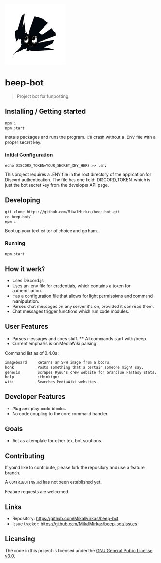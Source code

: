 <img src="https://raw.githubusercontent.com/MikalMirkas/beep-bot/master/assets/images/beep-bot-icon.png" width="200">

# beep-bot
> Project bot for funposting.

## Installing / Getting started

```shell
npm i
npm start
```
Installs packages and runs the program. It'll crash without a .ENV file with a proper secret key.

### Initial Configuration

```npm i
echo DISCORD_TOKEN=YOUR_SECRET_KEY_HERE >> .env
```

This project requires a .ENV file in the root directory of the application for Discord authentication.
The file has one field: DISCORD_TOKEN, which is just the bot secret key from the developer API page. 

## Developing

```shell
git clone https://github.com/MikalMirkas/beep-bot.git
cd beep-bot/
npm i
```

Boot up your text editor of choice and go ham.

### Running

```
npm start
```

## How it werk?

* Uses Discord.js.
* Uses an .env file for credentials, which contains a token for authentication.
* Has a configuration file that allows for light permissions and command manipulation.
* Parses chat messages on any server it's on, provided it can read them.
* Chat messages trigger functions which run code modules.

## User Features

* Parses messages and does stuff.
** All commands start with /beep.
* Current emphasis is on MediaWiki parsing.

Command list as of 0.4.0a:
```
imageboard     Returns an SFW image from a booru.
honk           Posts something that a certain someone might say.
genesis        Scrapes Ryuu's crew website for Granblue Fantasy stats.
help           :thinkign:
wiki           Searches MediaWiki websites.
```

## Developer Features

* Plug and play code blocks.
* No code coupling to the core command handler.

## Goals

* Act as a template for other text bot solutions.

## Contributing

If you'd like to contribute, please fork the repository and use a feature
branch.

A `CONTRIBUTING.md` has not been established yet.

Feature requests are welcomed.

## Links

- Repository: https://github.com/MikalMirkas/beep-bot
- Issue tracker: https://github.com/MikalMirkas/beep-bot/issues


## Licensing

The code in this project is licensed under the [GNU General Public License v3.0](https://github.com/MikalMirkas/beep-bot/blob/master/LICENSE).
